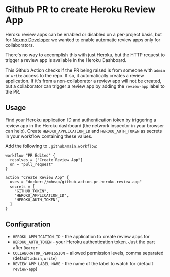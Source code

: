 # Github PR to create Heroku Review App 

Heroku review apps can be enabled or disabled on a per-project basis, but for
[Nexmo Developer](https://github.com/nexmo/nexmo-developer) we wanted to enable 
automatic review apps only for collaborators.

There's no way to accomplish this with just Heroku, but the HTTP request to 
trigger a review app is available in the Heroku Dashboard.

This Github Action checks if the PR being raised is from someone with `admin` or
`write` access to the repo. If so, it automatically creates a review application.
If it's from a non-collaborator a review app will not be created, but a
collaborator can trigger a review app by adding the `review-app` label to the PR.

## Usage

Find your Heroku application ID and authentication token by triggering a review
app in the Heroku dashboard (the network inspector in your browser can help).
Create `HEROKU_APPLICATION_ID` and `HEROKU_AUTH_TOKEN` as secrets in your
workflow containing these values.

Add the following to `.github/main.workflow`:

```
workflow "PR Edited" {
  resolves = ["Create Review App"]
  on = "pull_request"
}

action "Create Review App" {
  uses = "docker://mheap/github-action-pr-heroku-review-app"
  secrets = [
    "GITHUB_TOKEN",
    "HEROKU_APPLICATION_ID",
    "HEROKU_AUTH_TOKEN",
  ]
}
```

## Configuration

* `HEROKU_APPLICATION_ID` - the application to create review apps for
* `HEROKU_AUTH_TOKEN` - your Heroku authentication token. Just the part after `Bearer`
* `COLLABORATOR_PERMISSION` - allowed permission levels, comma separated (default `admin,write`)
* `REVIEW_APP_LABEL_NAME` - the name of the label to watch for (default `review-app`)
